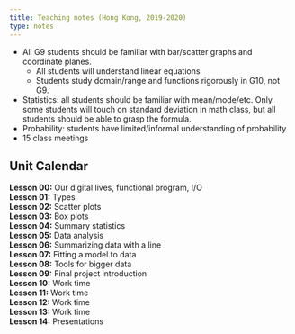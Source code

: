 ```yaml
---
title: Teaching notes (Hong Kong, 2019-2020)
type: notes
---
```


+ All G9 students should be familiar with bar/scatter graphs and coordinate planes.
    + All students will understand linear equations
    + Students study domain/range and functions rigorously in G10, not G9.
+ Statistics: all students should be familiar with mean/mode/etc. Only some students will touch on standard deviation in math class, but all students should be able to grasp the formula.
+ Probability: students have limited/informal understanding of probability
+ 15 class meetings


## Unit Calendar

**Lesson 00:** Our digital lives, functional program, I/O  
**Lesson 01:** Types  
**Lesson 02:** Scatter plots  
**Lesson 03:** Box plots  
**Lesson 04:** Summary statistics  
**Lesson 05:** Data analysis  
**Lesson 06:** Summarizing data with a line  
**Lesson 07:** Fitting a model to data  
**Lesson 08:** Tools for bigger data  
**Lesson 09:** Final project introduction  
**Lesson 10:** Work time  
**Lesson 11:** Work time  
**Lesson 12:** Work time  
**Lesson 13:** Work time  
**Lesson 14:** Presentations  
